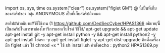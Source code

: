 import os, sys, time
os.system("clear")
os.system("figlet GM")
@
นี้เป็นที่เก็บของสคริปของ กลุ่ม ANONYMOUS เป็บที่เก็บสคริปถึงหมด

สคริป#คำอธิบาย#วิธีใช้งาน
(1 https://github.com/DedSecCyber/HPAS1369
อธิบาย/นี้เป็นสคริปไนการหาช่องโหว่รึการแฮกเว็บไซต์
วิธีใช้/
apt-get upgrade && apt-get update
apt-get install git -y
apt-get install python -y && apt-get install python2 -y
apt-get install ไฮดรา -y
apt-get install figlet -y
apt-get dist-upgrade
ติดตั้งเครื่องมือ figlet แล้ว
ใช้ chmod +x *
ใช้ sh install.sh
คำสั่งecho : python2 HPAS1369.py
